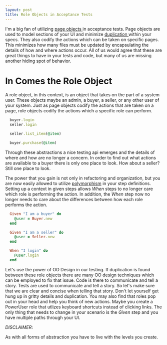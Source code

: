 ```yaml
---
layout: post
title: Role Objects in Acceptance Tests
---
```


I'm a big fan of utilizing [ page
objects ]( https://code.google.com/p/selenium/wiki/PageObjects ) in
acceptance tests. Page objects are used to model sections of your UI
and minimize [ duplication ]( http://c2.com/cgi/wiki?DontRepeatYourself )
within your specs. They also codify the actions which can be taken on
specific pages. This minimizes how many files must be updated by
encapsulating the details of how and where actions occur. All of us would
agree that these are great things to have in your tests and code, but
many of us are missing another hiding spot of behavior.

# In Comes the Role Object

A role object, in this context, is an object that takes on the part of
a system user. These objects maybe an admin, a buyer, a seller, or any
other user of your system. Just as page objects codify the actions that
are taken on a page, role objects codify the actions which a specific
role can perform.

```ruby
  buyer.login
  seller.login

  seller.list_item(@item)

  buyer.purchase(@item)
```

Through these abstractions a nice testing api emerges and the details of
where and how are no longer a concern. In order to find out what actions
are available to a buyer there is only one place to look. How about a
seller? Still one place to look.

The power that you gain is not only in refactoring and organization, but
you are now easily allowed to utilize
[polymorphism](http://en.wikipedia.org/wiki/Polymorphism_%28computer_science%29)
in your step definitions. Setting up a context in given steps allows _When_ steps
to no longer care which role is performing the action. In addition, the _When_
step now no longer needs to care about the differences between how each role
performs the action.

```ruby
  Given "I am a buyer" do
    @user = Buyer.new
  end

  Given "I am a seller" do
    @user = Seller.new
  end

  When "I login" do
    @user.login
  end
```

Let's use the power of OO Design in our testing.  If duplication is found
between these role objects there are many OO design techniques which can
be employed to fix that issue. Code is there to communicate and tell a
story. Tests are used to communicate and tell a story. So let's make sure
that we are clear and concise when telling that story. Don't let yourself
get hung up in gritty details and duplication. You may also find that
roles pop out in your head and help you think of new actions. Maybe you
create a PowerUser role that utlizes keyboard shortcuts instead of
clicking links. The only thing that needs to change in your scenario is
the _Given_ step and you have multiple paths through your UI.

_DISCLAIMER_:

As with all forms of abstraction you have to live with the
levels you create.

